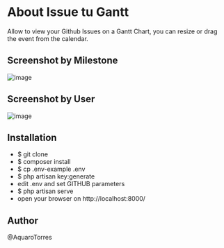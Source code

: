 # About Issue tu Gantt

Allow to view your Github Issues on a Gantt Chart, you can resize or drag the event from the calendar.

## Screenshot by Milestone

![image](https://user-images.githubusercontent.com/33440322/137038003-43bfbdb7-42e8-4f02-834e-506c74fc258c.png)

## Screenshot by User

![image](https://user-images.githubusercontent.com/33440322/137038039-03dcdfb3-79de-4ae8-8ce7-d2e6cb11adb6.png)

## Installation

- $ git clone
- $ composer install
- $ cp .env-example .env
- $ php artisan key:generate
- edit .env and set GITHUB parameters
- $ php artisan serve
- open your browser on http://localhost:8000/

## Author

@AquaroTorres
